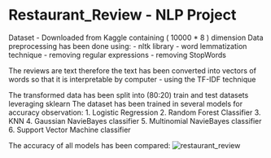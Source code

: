 # Restaurant_Review - NLP Project

Dataset - Downloaded from Kaggle containing ( 10000 * 8 ) dimension 
Data preprocessing has been done using:
                - nltk library 
                - word lemmatization technique
                - removing regular expressions
                - removing StopWords 
                    
The reviews are text therefore the text has been converted into vectors of words so that it is interpretable by computer 
               - using the TF-IDF technique 

The transformed data has been split into (80:20) train and test datasets leveraging sklearn 
The dataset has been trained in several models for accuracy observation:
                     1. Logistic Regression
                     2. Random Forest Classifier
                     3. KNN 
                     4. Gaussian NavieBayes classifier 
                     5. Multinomial NavieBayes classifier 
                     6. Support Vector Machine classifier 

The accuracy of all models has been compared:
![restaurant_review](https://github.com/vs1161/Restaurant_Review/assets/106301220/51d6ab34-d28f-4ebb-afbf-367e3e0a87cc)
